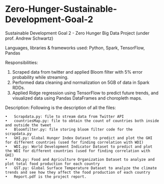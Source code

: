 # Zero-Hunger-Sustainable-Development-Goal-2

Sustainable Development Goal 2 - Zero Hunger
Big Data Project (under prof. Andrew Schwartz)

Languages, libraries & frameworks used: Python, Spark, TensorFlow, Pandas

Responsibilities:
1. Scraped data from twitter and applied Bloom filter with 5% error probability while streaming.
2. Performed data cleaning and normalization on 5GB of data in Spark RDDs.
3. Applied Ridge regression using TensorFlow to predict future trends, and visualized data using Pandas DataFrames and choropleth maps.


Description:
Following is the description of all the files:

	•	Scrapdata.py: file to stream data from Twitter API 
	•	countriesMap.py: file to obtain the count of countries both inside and outside the tweet 
	•	Bloomfilter.py: file storing bloom filter code for the scrapdata.py
	•	GHI.py: Global Hunger Index Dataset to predict and plot the GHI for different countries (used for finding correlation with WDI)
	•	WDI.py: World Development Indicator Dataset to predict and plot the WDI for different countries (used for finding correlation with GHI)
	•	FAO.py: Food and Agriculture Organization Dataset to analyze and plot total food production for each country
	•	GST.py: Global Surface Temperature Dataset to analyze the climate trends and see how they affect the food production of each country
	•	Report.pdf is the project report. 
